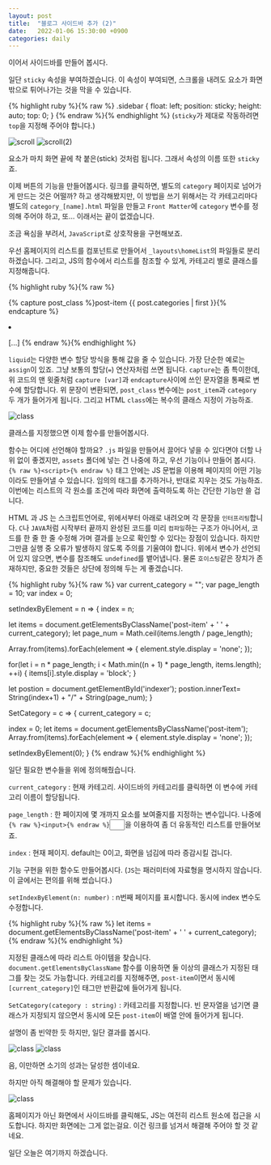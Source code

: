 ```yaml
---
layout: post
title:  "블로그 사이드바 추가 (2)"
date:   2022-01-06 15:30:00 +0900
categories: daily
---
```


이어서 사이드바를 만들어 봅시다.

일단 `sticky` 속성을 부여하겠습니다.
이 속성이 부여되면, 스크롤을 내려도 요소가 화면 밖으로 튀어나가는 것을 막을 수 있습니다.

{% highlight ruby %}{% raw %}
.sidebar {
  float: left;
  position: sticky;
  height: auto;
  top: 0;
}
{% endraw %}{% endhighlight %}
(`sticky`가 제대로 작동하려면 `top`을 지정해 주어야 합니다.)

![scroll](/assets/images/2022-01-06-side-bar-2/scroll.png)
![scroll(2)](/assets/images/2022-01-06-side-bar-2/scroll_down.png)

요소가 마치 화면 끝에 착 붙은(stick) 것처럼 됩니다. 그래서 속성의 이름 또한 `sticky`죠.

이제 버튼의 기능을 만들어봅시다.
링크를 클릭하면, 별도의 `category` 페이지로 넘어가게 만드는 것은 어떨까? 하고 생각해봤지만, 이 방법을 쓰기 위해서는 각 카테고리마다 별도의 `category_[name].html` 파일을 만들고 `Front Matter`에 `category` 변수를 정의해 주어야 하고, 또... 이래서는 끝이 없겠습니다.

조금 욕심을 부려서, `JavaScript`로 상호작용을 구현해보죠.

우선 홈페이지의 리스트를 컴포넌트로 만들어서 `_layouts\homeList`의 파일들로 분리하겠습니다.
그리고, JS의 함수에서 리스트를 참조할 수 있게, 카테고리 별로 클래스를 지정해줍니다.

{% highlight ruby %}{% raw %}
<!-- _layouts/homeList/element.html -->

{% capture post_class %}post-item {{ post.categories | first }}{% endcapture %}
  <li class="{{ post_class }}">

  [...]
{% endraw %}{% endhighlight %}

`liquid`는 다양한 변수 할당 방식을 통해 값을 줄 수 있습니다.
가장 단순한 예로는 `assign`이 있죠. 그냥 보통의 할당(`=`) 연산자처럼 쓰면 됩니다.
`capture`는 좀 특이한데, 위 코드의 맨 윗줄처럼 `capture [var]`과 `endcapture`사이에 쓰인 문자열을 통째로 변수에 할당합니다. 위 문장이 변환되면, `post_class` 변수에는 `post_item`과 `category` 두 개가 들어가게 됩니다. 그리고 HTML `class`에는 복수의 클래스 지정이 가능하죠.

![class](/assets/images/2022-01-06-side-bar-2/assign_class.png)

클래스를 지정했으면 이제 함수를 만들어봅시다.

함수는 어디에 선언해야 할까요? `.js` 파일을 만들어서 끌어다 넣을 수 있다면야 더할 나위 없이 좋겠지만, `assets` 폴더에 넣는 건 나중에 하고, 우선 기능이나 만들어 봅시다.
`{% raw %}<script>{% endraw %}` 태그 안에는 JS 문법을 이용해 페이지의 어떤 기능이라도 만들어낼 수 있습니다. 임의의 태그를 추가하거나, 반대로 지우는 것도 가능하죠. 이번에는 리스트의 각 원소를 조건에 따라 화면에 출력하도록 하는 간단한 기능만 쓸 겁니다.

HTML 과 JS 는 스크립트언어로, 위에서부터 아래로 내려오며 각 문장을 `인터프리팅`합니다. `C`나 `JAVA`처럼 시작부터 끝까지 완성된 코드를 미리 `컴파일`하는 구조가 아니어서, 코드를 한 줄 한 줄 수정해 가며 결과를 눈으로 확인할 수 있다는 장점이 있습니다. 하지만 그만큼 실행 중 오류가 발생하지 않도록 주의를 기울여야 합니다. 위에서 변수가 선언되어 있지 않으면, 변수를 참조해도 `undefined`를 뱉어냅니다. 물론 `호이스팅`같은 장치가 존재하지만, 중요한 것들은 상단에 정의해 두는 게 좋겠습니다.

{% highlight ruby %}{% raw %}
var current_category = "";
var page_length = 10;
var index = 0;

setIndexByElement = n => {
  index = n;

  let items = document.getElementsByClassName('post-item' + ' ' + current_category);
  let page_num = Math.ceil(items.length / page_length);

  Array.from(items).forEach(element => {
      element.style.display = 'none';
  });

  for(let i = n * page_length; i < Math.min((n + 1) * page_length, items.length); ++i) {
      items[i].style.display = 'block';
  }

  let postion = document.getElementById('indexer');
  postion.innerText= String(index+1) + "/" + String(page_num);
}

SetCategory = c => {
  current_category = c;

  index = 0;
  let items = document.getElementsByClassName('post-item');
  Array.from(items).forEach(element => {
      element.style.display = 'none';
  });

  setIndexByElement(0);
}
{% endraw %}{% endhighlight %}

일단 필요한 변수들을 위에 정의해줬습니다.

`current_category` : 현재 카테고리. 사이드바의 카테고리를 클릭하면 이 변수에 카테고리 이름이 할당됩니다.

`page_length` : 한 페이지에 몇 개까지 요소를 보여줄지를 지정하는 변수입니다. 나중에 `{% raw %}<input>{% endraw %}`<input type='number' style='width:30px'>을 이용하여 좀 더 유동적인 리스트를 만들어보죠.

`index` : 현재 페이지. default는 0이고, 화면을 넘김에 따라 증감시킬 겁니다.

기능 구현을 위한 함수도 만들어봅시다.
(`JS`는 패러미터에 자료형을 명시하지 않습니다. 이 글에서는 편의를 위해 썼습니다.)

`setIndexByElement(n: number)` : n번째 페이지를 표시합니다. 동시에 index 변수도 수정합니다.

{% highlight ruby %}{% raw %}
let items = document.getElementsByClassName('post-item' + ' ' + current_category);
{% endraw %}{% endhighlight %}

지정된 클래스에 따라 리스트 아이템을 찾습니다. `document.getElementsByClassName` 함수를 이용하면 둘 이상의 클래스가 지정된 태그를 찾는 것도 가능합니다. 카테고리를 지정해주면, `post-item`이면서 동시에 `[current_category]`인 태그만 반환값에 들어가게 됩니다.

`SetCategory(category : string)` : 카테고리를 지정합니다. 빈 문자열을 넘기면 클래스가 지정되지 않으면서 동시에 모든 `post-item`이 배열 안에 들어가게 됩니다.

설명이 좀 빈약한 듯 하지만, 일단 결과를 봅시다.

![class](/assets/images/2022-01-06-side-bar-2/category_jekyll.png)
![class](/assets/images/2022-01-06-side-bar-2/category_daily.png)

음, 이만하면 소기의 성과는 달성한 셈이네요.

하지만 아직 해결해야 할 문제가 있습니다.

![class](/assets/images/2022-01-06-side-bar-2/error.png)

홈페이지가 아닌 화면에서 사이드바를 클릭해도, JS는 여전히 리스트 원소에 접근을 시도합니다. 하지만 화면에는 그게 없는걸요. 이건 링크를 넘겨서 해결해 주어야 할 것 같네요.

일단 오늘은 여기까지 하겠습니다.